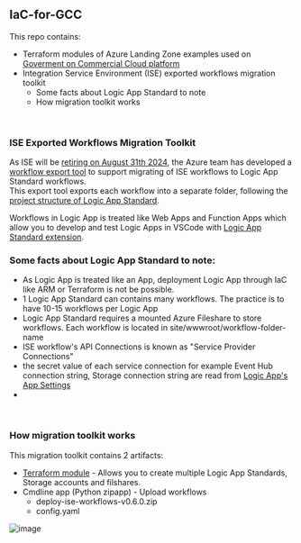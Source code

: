 ## IaC-for-GCC  

This repo contains:
* Terraform modules of Azure Landing Zone examples used on [Goverment on Commercial Cloud platform](https://www.developer.tech.gov.sg/products/categories/infrastructure-and-hosting/government-on-commercial-cloud/overview.html)
* Integration Service Environment (ISE) exported workflows migration toolkit
  * Some facts about Logic App Standard to note
  * How migration toolkit works

<br />

### ISE Exported Workflows Migration Toolkit  

As ISE will be [retiring on August 31th 2024](https://github.com/azure-deprecation/dashboard/issues/247), the Azure team has developed a [workflow export tool](https://learn.microsoft.com/en-us/azure/logic-apps/export-from-ise-to-standard-logic-app) to support migrating of ISE workflows to Logic App Standard workflows.  
This export tool exports each workflow into a separate folder, following the [project structure of Logic App Standard](https://github.com/MicrosoftDocs/azure-docs/blob/main/includes/logic-apps-single-tenant-project-structure-visual-studio-code.md).  

Workflows in Logic App is treated like Web Apps and Function Apps which allow you to develop and test Logic Apps in VSCode with [Logic App Standard extension](https://marketplace.visualstudio.com/items?itemName=ms-azuretools.vscode-azurelogicapps).  


### Some facts about Logic App Standard to note:
* As Logic App is treated like an App, deployment Logic App through IaC like ARM or Terraform is not be possible.
* 1 Logic App Standard can contains many workflows. The practice is to have 10-15 workflows per Logic App 
* Logic App Standard requires a mounted Azure Fileshare to store workflows. Each workflow is located in site/wwwroot/workflow-folder-name
* ISE workflow's API Connections is known as "Service Provider Connections"
* the secret value of each service connection for example Event Hub connection string, Storage connection string are read from [Logic App's App Settings](https://learn.microsoft.com/en-us/azure/logic-apps/edit-app-settings-host-settings?tabs=azure-portal#manage-app-settings---localsettingsjson)  
* 

<br />

### How migration toolkit works
This migration toolkit contains 2 artifacts:
* [Terraform module](https://github.com/weixian-zhang/IaC-for-GCC/tree/main/src/modules/logic_app_standard_multi) - Allows you to create multiple Logic App Standards, Storage accounts and filshares.
* Cmdline app (Python zipapp) - Upload workflows
  * deploy-ise-workflows-v0.6.0.zip
  * config.yaml

![image](https://github.com/weixian-zhang/IaC-for-GCC/assets/43234101/6f334358-444c-474b-86f4-2b36367af241)  



